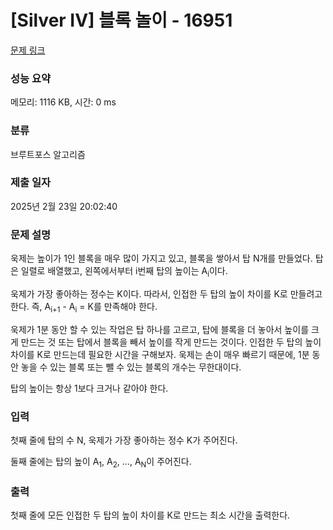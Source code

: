 # [Silver IV] 블록 놀이 - 16951 

[문제 링크](https://www.acmicpc.net/problem/16951) 

### 성능 요약

메모리: 1116 KB, 시간: 0 ms

### 분류

브루트포스 알고리즘

### 제출 일자

2025년 2월 23일 20:02:40

### 문제 설명

<p>욱제는 높이가 1인 블록을 매우 많이 가지고 있고, 블록을 쌓아서 탑 N개를 만들었다. 탑은 일렬로 배열했고, 왼쪽에서부터 i번째 탑의 높이는 A<sub>i</sub>이다.</p>

<p>욱제가 가장 좋아하는 정수는 K이다. 따라서, 인접한 두 탑의 높이 차이를 K로 만들려고 한다. 즉, A<sub>i+1</sub> - A<sub>i</sub> = K를 만족해야 한다.</p>

<p>욱제가 1분 동안 할 수 있는 작업은 탑 하나를 고르고, 탑에 블록을 더 놓아서 높이를 크게 만드는 것 또는 탑에서 블록을 빼서 높이를 작게 만드는 것이다. 인접한 두 탑의 높이 차이를 K로 만드는데 필요한 시간을 구해보자. 욱제는 손이 매우 빠르기 때문에, 1분 동안 놓을 수 있는 블록 또는 뺄 수 있는 블록의 개수는 무한대이다.</p>

<p>탑의 높이는 항상 1보다 크거나 같아야 한다.</p>

### 입력 

 <p>첫째 줄에 탑의 수 N, 욱제가 가장 좋아하는 정수 K가 주어진다.</p>

<p>둘째 줄에는 탑의 높이 A<sub>1</sub>, A<sub>2</sub>, ..., A<sub>N</sub>이 주어진다.</p>

### 출력 

 <p>첫째 줄에 모든 인접한 두 탑의 높이 차이를 K로 만드는 최소 시간을 출력한다.</p>

